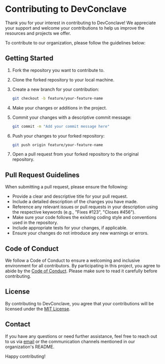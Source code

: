 # Contributing to DevConclave

Thank you for your interest in contributing to DevConclave! We appreciate your support and welcome your contributions to help us improve the resources and projects we offer.

To contribute to our organization, please follow the guidelines below:

## Getting Started

1. Fork the repository you want to contribute to.
2. Clone the forked repository to your local machine.
3. Create a new branch for your contribution:

   ```bash
   git checkout -b feature/your-feature-name
   ```

4. Make your changes or additions in the project.
5. Commit your changes with a descriptive commit message:

   ```bash
   git commit -m "Add your commit message here"
   ```

6. Push your changes to your forked repository:

   ```bash
   git push origin feature/your-feature-name
   ```

7. Open a pull request from your forked repository to the original repository.

## Pull Request Guidelines

When submitting a pull request, please ensure the following:

- Provide a clear and descriptive title for your pull request.
- Include a detailed description of the changes you have made.
- Reference any relevant issues or pull requests in your description using the respective keywords (e.g., "Fixes #123", "Closes #456").
- Make sure your code follows the existing coding style and conventions used in the repository.
- Include appropriate tests for your changes, if applicable.
- Ensure your changes do not introduce any new warnings or errors.

## Code of Conduct

We follow a Code of Conduct to ensure a welcoming and inclusive environment for all contributors. 
By participating in this project, you agree to abide by the [Code of Conduct](CODE_OF_CONDUCT.md). Please make sure to read it carefully before contributing.

## License

By contributing to DevConclave, you agree that your contributions will be licensed under the [MIT License](LICENSE.md).

## Contact

If you have any questions or need further assistance, feel free to reach out to us via [email](mailto:krapansh24@gmail.com) or the communication channels mentioned in our organization's README.

Happy contributing!
